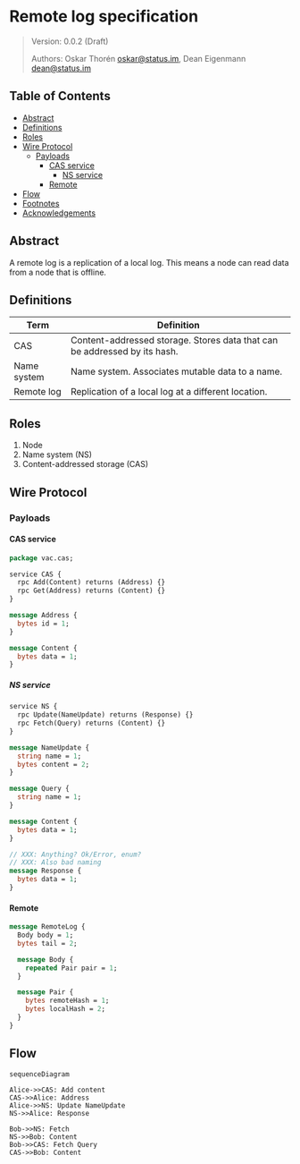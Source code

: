 # Remote log specification

> Version: 0.0.2 (Draft)
>
> Authors: Oskar Thorén oskar@status.im, Dean Eigenmann dean@status.im

## Table of Contents

- [Abstract](#abstract)
- [Definitions](#definitions)
- [Roles](#roles)
- [Wire Protocol](#wire-protocol)
    - [Payloads](#payloads)
        - [CAS service](#cas-service)
            - [NS service](#ns-service)
        - [Remote](#remote)
- [Flow](#flow)
- [Footnotes](#footnotes)
- [Acknowledgements](#acknowledgements)


## Abstract

A remote log is a replication of a local log. This means a node can read data
from a node that is offline.

## Definitions

| Term        | Definition                                                                                   |
| ----------- | --------------------------------------------------------------------------------------       |
| CAS         | Content-addressed storage. Stores data that can be addressed by its hash.                    |
| Name system | Name system. Associates mutable data to a name.                                              |
| Remote log  | Replication of a local log at a different location.                                          |

## Roles

1. Node
2. Name system (NS)
3. Content-addressed storage (CAS)

## Wire Protocol

### Payloads

#### CAS service
```protobuf
package vac.cas;

service CAS {
  rpc Add(Content) returns (Address) {}
  rpc Get(Address) returns (Content) {}
}

message Address {
  bytes id = 1;
}

message Content {
  bytes data = 1;
}
```

##### NS service

```protobuf
service NS {
  rpc Update(NameUpdate) returns (Response) {}
  rpc Fetch(Query) returns (Content) {}
}

message NameUpdate {
  string name = 1;
  bytes content = 2;
}

message Query {
  string name = 1;
}

message Content {
  bytes data = 1;
}

// XXX: Anything? Ok/Error, enum?
// XXX: Also bad naming
message Response {
  bytes data = 1;
}
```

<!-- // TODO: NameInit? -->

<!-- TODO: Consider extending pair with (optional) data -->

#### Remote
```protobuf
message RemoteLog {
  Body body = 1;
  bytes tail = 2;

  message Body {
    repeated Pair pair = 1;
  }

  message Pair {
    bytes remoteHash = 1;
    bytes localHash = 2;
  }
}
```

## Flow

<!-- This section is only here for research right now, might move or be unnecessary -->

<!-- Wil likely be replaced with similar flow to one in MVDS.spec -->

```mermaid
sequenceDiagram

Alice->>CAS: Add content
CAS->>Alice: Address
Alice->>NS: Update NameUpdate
NS->>Alice: Response

Bob->>NS: Fetch
NS->>Bob: Content
Bob->>CAS: Fetch Query
CAS->>Bob: Content
```

<!-- 


## Footnotes

TBD.

## Acknowledgements

TBD.
